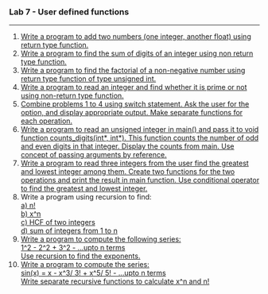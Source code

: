 ### Lab 7 - User defined functions

---

<ol>
  <li>
    <a href="./p01.c">
      Write a program to add two numbers (one integer, another float) using return type function.
    </a>
  </li>
    
  <li>
    <a href="./p02.c">
    Write a program to find the sum of digits of an integer using non return type function.
    </a>
  </li>
     
  <li>
    <a href="./p03.c">
    Write a program to find the factorial of a non-negative number using return type function of type unsigned int.
    </a>
  </li>
    
  <li>
    <a href="./p04.c">
    Write a program to read an integer and find whether it is prime or not using non-return type function.
    </a>
  </li>
  
  <li>
    <a href="./p05.c">
      Combine problems 1 to 4 using switch statement. Ask the user for the option, and display appropriate output. Make separate functions for each operation.
    </a>
  </li>
    
  <li>
    <a href="./p06.c">
      Write a program to read an unsigned integer in main() and pass it to void function counts_digits(int*, int*). This function counts the number of odd and even digits in that integer. Display the counts from main. Use concept of passing arguments by reference.
    </a>
  </li>
  
  <li>
    <a href="./p07.c">
    Write a program to read three integers from the user find the greatest and lowest integer among them. Create two functions for the two operations and print the result in main function. Use conditional operator to find the greatest and lowest integer.
    </a>
  </li>
    
  <li>
    Write a program using recursion to find:<br>
    <a href="./p08a.c">
    a)  n!<br>
    </a>
    <a href="./p08b.c">
    b)  x^n<br>
    </a>
    <a href="./p08c.c">
    c)  HCF of two integers<br>
    </a>
    <a href="./p08d.c">
    d)  sum of integers from 1 to n<br>
    </a>
  </li>

  <li>
    <a href="./p09.c">
    Write a program to compute the following series:<br>
    1^2 - 2^2 + 3^2 - ...upto n terms<br>
    Use recursion to find the exponents.
    </a>
  </li>

  <li>
    <a href="./p10.c">
    Write a program to compute the series:<br>
    sin(x) = x - x^3/ 3! + x^5/ 5! - ...upto n terms<br>
    Write separate recursive functions to calculate x^n and n!
    </a>
  </li>
      
</ol>
